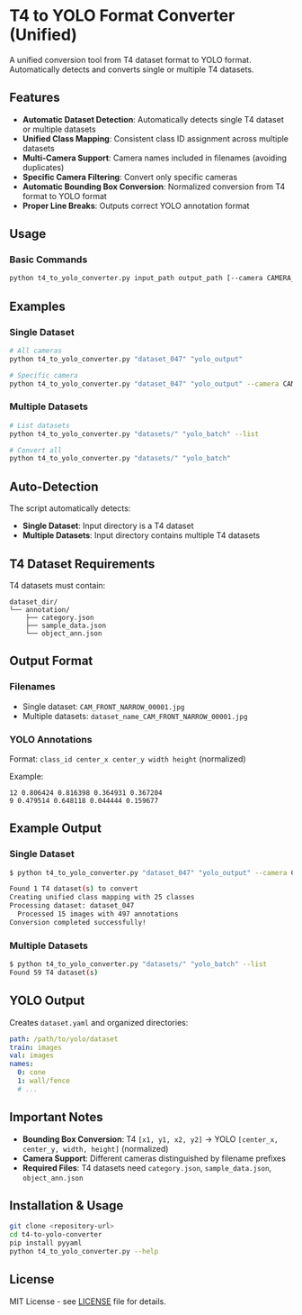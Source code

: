 # T4 to YOLO Format Converter (Unified)

A unified conversion tool from T4 dataset format to YOLO format.  
Automatically detects and converts single or multiple T4 datasets.

## Features

- **Automatic Dataset Detection**: Automatically detects single T4 dataset or multiple datasets
- **Unified Class Mapping**: Consistent class ID assignment across multiple datasets
- **Multi-Camera Support**: Camera names included in filenames (avoiding duplicates)
- **Specific Camera Filtering**: Convert only specific cameras
- **Automatic Bounding Box Conversion**: Normalized conversion from T4 format to YOLO format
- **Proper Line Breaks**: Outputs correct YOLO annotation format

## Usage

### Basic Commands

```bash
python t4_to_yolo_converter.py input_path output_path [--camera CAMERA_NAME] [--list]
```

## Examples

### Single Dataset
```bash
# All cameras
python t4_to_yolo_converter.py "dataset_047" "yolo_output"

# Specific camera
python t4_to_yolo_converter.py "dataset_047" "yolo_output" --camera CAM_FRONT_NARROW
```

### Multiple Datasets
```bash
# List datasets
python t4_to_yolo_converter.py "datasets/" "yolo_batch" --list

# Convert all
python t4_to_yolo_converter.py "datasets/" "yolo_batch"
```

## Auto-Detection

The script automatically detects:
- **Single Dataset**: Input directory is a T4 dataset
- **Multiple Datasets**: Input directory contains multiple T4 datasets

## T4 Dataset Requirements

T4 datasets must contain:
```
dataset_dir/
└── annotation/
    ├── category.json
    ├── sample_data.json
    └── object_ann.json
```

## Output Format

### Filenames
- Single dataset: `CAM_FRONT_NARROW_00001.jpg`
- Multiple datasets: `dataset_name_CAM_FRONT_NARROW_00001.jpg`

### YOLO Annotations
Format: `class_id center_x center_y width height` (normalized)

Example:
```
12 0.806424 0.816398 0.364931 0.367204
9 0.479514 0.648118 0.044444 0.159677
```

## Example Output

### Single Dataset
```bash
$ python t4_to_yolo_converter.py "dataset_047" "yolo_output" --camera CAM_FRONT_NARROW

Found 1 T4 dataset(s) to convert
Creating unified class mapping with 25 classes
Processing dataset: dataset_047
  Processed 15 images with 497 annotations
Conversion completed successfully!
```

### Multiple Datasets
```bash
$ python t4_to_yolo_converter.py "datasets/" "yolo_batch" --list
Found 59 T4 dataset(s)
```

## YOLO Output

Creates `dataset.yaml` and organized directories:
```yaml
path: /path/to/yolo/dataset
train: images
val: images  
names:
  0: cone
  1: wall/fence
  # ...
```



## Important Notes

- **Bounding Box Conversion**: T4 `[x1, y1, x2, y2]` → YOLO `[center_x, center_y, width, height]` (normalized)
- **Camera Support**: Different cameras distinguished by filename prefixes
- **Required Files**: T4 datasets need `category.json`, `sample_data.json`, `object_ann.json`

## Installation & Usage

```bash
git clone <repository-url>
cd t4-to-yolo-converter
pip install pyyaml
python t4_to_yolo_converter.py --help
```

## License

MIT License - see [LICENSE](LICENSE) file for details.
